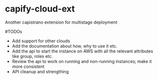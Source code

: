 capify-cloud-ext
================

Another capistrano extension for multistage deployment

#TODOs
 * Add support for other clouds
 * Add the documentation about how, why to use it etc.
 * Add the api to start the instance on AWS with all the relevant attributes like group, roles etc.
 * Review the api to work on running and non-running instances; make it more consistent
 * API cleanup and strengthing

